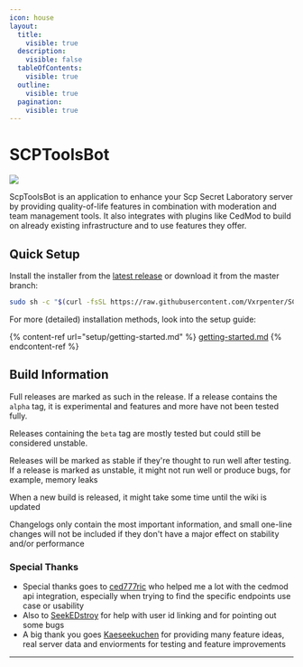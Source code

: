 ```yaml
---
icon: house
layout:
  title:
    visible: true
  description:
    visible: false
  tableOfContents:
    visible: true
  outline:
    visible: true
  pagination:
    visible: true
---
```


# SCPToolsBot

[![](https://img.shields.io/badge/Discord-%235865F2.svg?\&logo=discord\&logoColor=white)](https://discord.gg/cAXU9Y7T9a)

ScpToolsBot is an application to enhance your Scp Secret Laboratory server by providing quality-of-life features in combination with moderation and team management tools. It also integrates with plugins like CedMod to build on already existing infrastructure and to use features they offer.

## Quick Setup

Install the installer from the [latest release](https://github.com/Vxrpenter/SCPToolsBot/releases) or download it from the master branch:

```sh
sudo sh -c "$(curl -fsSL https://raw.githubusercontent.com/Vxrpenter/SCPToolsBot/master/installer.sh)"
```

For more (detailed) installation methods, look into the setup guide:

{% content-ref url="setup/getting-started.md" %}
[getting-started.md](setup/getting-started.md)
{% endcontent-ref %}

## Build Information

Full releases are marked as such in the release. If a release contains the `alpha` tag, it is experimental and features and more have not been tested fully.

Releases containing the `beta` tag are mostly tested but could still be considered unstable.

Releases will be marked as stable if they're thought to run well after testing. If a release is marked as unstable, it might not run well or produce bugs, for example, memory leaks

When a new build is released, it might take some time until the wiki is updated

Changelogs only contain the most important information, and small one-line changes will not be included if they don't have a major effect on stability and/or performance

### Special Thanks

* Special thanks goes to [ced777ric](https://github.com/ced777ric) who helped me a lot with the cedmod api integration, especially when trying to find the specific endpoints use case or usability
* Also to [SeekEDstroy](https://github.com/SeekEDstroy) for help with user id linking and for pointing out some bugs
* A big thank you goes [Kaeseekuchen](https://github.com/Kaeseekuchen) for providing many feature ideas, real server data and enviorments for testing and feature improvements

***

<div align="center"><img src="https://repobeats.axiom.co/api/embed/82101d834cd627138b1d62d9f205c25a6b1746e0.svg" alt=""></div>
